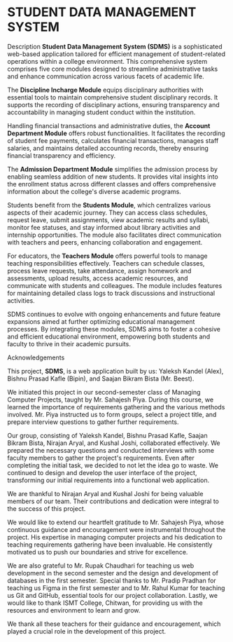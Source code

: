 # STUDENT DATA MANAGEMENT SYSTEM

Description
**Student Data Management System (SDMS)** is a sophisticated web-based application tailored for efficient management of student-related operations within a college environment. This comprehensive system comprises five core modules designed to streamline administrative tasks and enhance communication across various facets of academic life.

The **Discipline Incharge Module** equips disciplinary authorities with essential tools to maintain comprehensive student disciplinary records. It supports the recording of disciplinary actions, ensuring transparency and accountability in managing student conduct within the institution.

Handling financial transactions and administrative duties, the **Account Department Module** offers robust functionalities. It facilitates the recording of student fee payments, calculates financial transactions, manages staff salaries, and maintains detailed accounting records, thereby ensuring financial transparency and efficiency.

The **Admission Department Module** simplifies the admission process by enabling seamless addition of new students. It provides vital insights into the enrollment status across different classes and offers comprehensive information about the college's diverse academic programs.

Students benefit from the **Students Module**, which centralizes various aspects of their academic journey. They can access class schedules, request leave, submit assignments, view academic results and syllabi, monitor fee statuses, and stay informed about library activities and internship opportunities. The module also facilitates direct communication with teachers and peers, enhancing collaboration and engagement.

For educators, the **Teachers Module** offers powerful tools to manage teaching responsibilities effectively. Teachers can schedule classes, process leave requests, take attendance, assign homework and assessments, upload results, access academic resources, and communicate with students and colleagues. The module includes features for maintaining detailed class logs to track discussions and instructional activities.

SDMS continues to evolve with ongoing enhancements and future feature expansions aimed at further optimizing educational management processes. By integrating these modules, SDMS aims to foster a cohesive and efficient educational environment, empowering both students and faculty to thrive in their academic pursuits.

 Acknowledgements

This project, **SDMS**, is a web application built by us: Yaleksh Kandel (Alex), Bishnu Prasad Kafle (Bipin), and Saajan Bikram Bista (Mr. Beest).

We initiated this project in our second-semester class of Managing Computer Projects, taught by Mr. Sahajesh Piya. During this course, we learned the importance of requirements gathering and the various methods involved. Mr. Piya instructed us to form groups, select a project title, and prepare interview questions to gather further requirements.

Our group, consisting of Yaleksh Kandel, Bishnu Prasad Kafle, Saajan Bikram Bista, Nirajan Aryal, and Kushal Joshi, collaborated effectively. We prepared the necessary questions and conducted interviews with some faculty members to gather the project's requirements. Even after completing the initial task, we decided to not let the idea go to waste. We continued to design and develop the user interface of the project, transforming our initial requirements into a functional web application.

We are thankful to Nirajan Aryal and Kushal Joshi for being valuable members of our team. Their contributions and dedication were integral to the success of this project.

We would like to extend our heartfelt gratitude to Mr. Sahajesh Piya, whose continuous guidance and encouragement were instrumental throughout the project. His expertise in managing computer projects and his dedication to teaching requirements gathering have been invaluable. He consistently motivated us to push our boundaries and strive for excellence.

We are also grateful to Mr. Rupak Chaudhari for teaching us web development in the second semester and the design and development of databases in the first semester. Special thanks to Mr. Pradip Pradhan for teaching us Figma in the first semester and to Mr. Rahul Kumar for teaching us Git and GitHub, essential tools for our project collaboration. Lastly, we would like to thank ISMT College, Chitwan, for providing us with the resources and environment to learn and grow.

We thank all these teachers for their guidance and encouragement, which played a crucial role in the development of this project.
